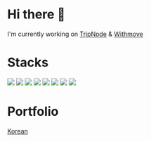 # Hi there 👋

<!--
**sh9351/sh9351** is a ✨ _special_ ✨ repository because its `README.md` (this file) appears on your GitHub profile.

Here are some ideas to get you started:

- 🔭 I’m currently working on ...
- 🌱 I’m currently learning ...
- 👯 I’m looking to collaborate on ...
- 🤔 I’m looking for help with ...
- 💬 Ask me about ...
- 📫 How to reach me: ...
- 😄 Pronouns: ...
- ⚡ Fun fact: ...
-->
I'm currently working on [TripNode](https://www.youtube.com/channel/UC_PE-_y5oh82YtDMwHRVMww/featured) & [Withmove](https://npmjs.com/withmove)

# Stacks
<img src="https://img.shields.io/badge/-HTML-orange"> <img src="https://img.shields.io/badge/-CSS-blue"> <img src="https://img.shields.io/badge/-JS-yellow"> <img src="https://img.shields.io/badge/-Node.js-brightgreen"> <img src="https://img.shields.io/badge/-Docker-blue"> <img src="https://img.shields.io/badge/-Github-black"> <img src="https://img.shields.io/badge/-GCP-blue"> <img src="https://img.shields.io/badge/-Electron-blue">

# Portfolio
[Korean](https://sh9351.github.io)
